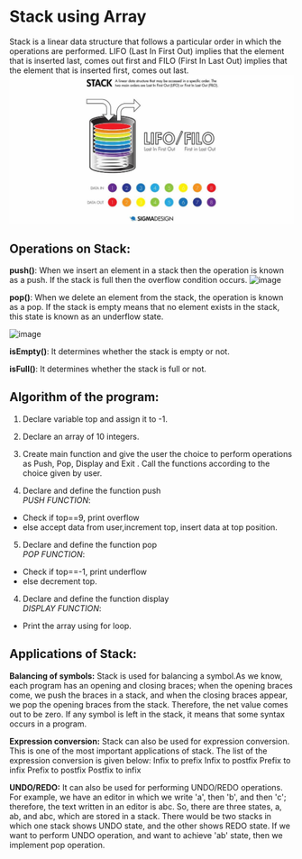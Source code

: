 # Stack using Array
Stack is a linear data structure that follows a particular order in which the operations are performed. LIFO (Last In First Out) implies that the element that is inserted last, comes out first and FILO (First In Last Out) implies that the element that is inserted first, comes out last.
![image](https://github.com/pooja210603/Stack-using-Array/blob/main/1.png)

## Operations on Stack:

**push()**: When we insert an element in a stack then the operation is known as a push. If the stack is full then the overflow condition occurs.
![image](https://user-images.githubusercontent.com/125560933/220724016-359c8d57-df85-490a-8e90-49a2b823ffe1.png)

**pop()**: When we delete an element from the stack, the operation is known as a pop. If the stack is empty means that no element exists in the stack, this state is known as an underflow state.

![image](https://user-images.githubusercontent.com/125560933/220724144-3a41ca02-f152-4a16-a0ee-860fbd920ffa.png)

**isEmpty()**: It determines whether the stack is empty or not.

**isFull()**: It determines whether the stack is full or not.

## Algorithm of the program:

1. Declare variable top and assign it to -1.

2. Declare an array of 10 integers.

3. Create main function and give the user the choice to perform operations as Push, Pop, Display and Exit . Call the functions according to the choice given by user.

4. Declare and define the function push<br>
 _PUSH FUNCTION_:
- Check if top==9, print overflow 
- else accept data from user,increment top, insert data at top position.

5. Declare and define the function pop<br>
_POP FUNCTION_:
- Check if top==-1, print underflow
- else decrement top.

4. Declare and define the function display<br>
_DISPLAY FUNCTION_:
- Print the array using for loop.


## Applications of Stack:

**Balancing of symbols:** Stack is used for balancing a symbol.As we know, each program has an opening and closing braces; when the opening braces come, we push the braces in a stack, and when the closing braces appear, we pop the opening braces from the stack. Therefore, the net value comes out to be zero. If any symbol is left in the stack, it means that some syntax occurs in a program.

**Expression conversion:** Stack can also be used for expression conversion. This is one of the most important applications of stack. The list of the expression conversion is given below:
Infix to prefix
Infix to postfix
Prefix to infix
Prefix to postfix
Postfix to infix

**UNDO/REDO:** It can also be used for performing UNDO/REDO operations. For example, we have an editor in which we write 'a', then 'b', and then 'c'; therefore, the text written in an editor is abc. So, there are three states, a, ab, and abc, which are stored in a stack. There would be two stacks in which one stack shows UNDO state, and the other shows REDO state.
If we want to perform UNDO operation, and want to achieve 'ab' state, then we implement pop operation.




